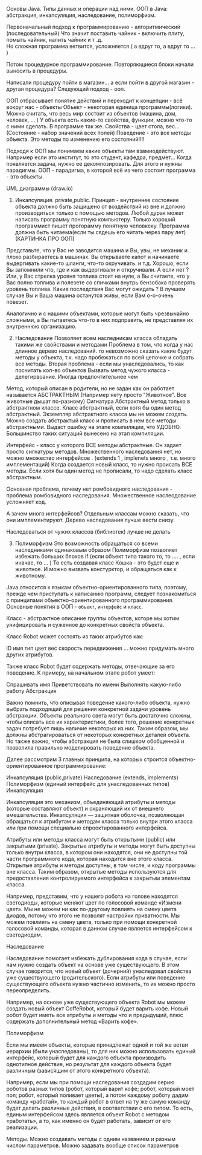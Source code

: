 Основы Java. Типы данных и операции над ними. ООП в Java: абстракция, инкапсуляция, наследование, полиморфизм.


Первоначальный подход к программированию - алгоритмический (последовательный)
Что значит поставить чайник - включить плиту, помыть чайник, налить чайник и т .д.  
Но сложная программа ветвится, усложняется ( а вдруг то, а вдруг то ... )

Потом процедурное программирование. Повторяющиеся блоки начали выносить в процедуры. 

Написали процедуру пойти в магазин... а если пойти в другой магазин - другая процедура?
Следующий подход - ооп.

ООП отбрасывает понятие действий и переходит к концепции - всё вокруг нас - объекты
Объект - некоторая единица программы(логики). Можно считать, что весь мир состоит из объектов (машина, дом, человек, ... )
У объекта есть какие-то свойства, функции, можно что-то с ними сделать. В программе так же.
Свойства - цвет стола, вес... (Состояние - набор значений всех полей)
Поведение - это все методы объекта. Это методы по изменению его состояний!!!!

Подходя к ООП мы понимаем какие объекты там взамиодействуют. Например если это институт, то это студент, кафедра, предмет...
Когда появляется задача, нужно ее декомпозировать. Для этого и нужны парадигмы. 
ООП - парадигма, в которой всё из чего состоит программа - это объекты. 

UML диаграммы (draw.io)
 
1) Инкапсуляция. private,public.
Принцип - внутреннее состояние объекта должно быть защищено от воздействий из вне и должно производиться только с помощью методов. Любой дурак может написать программу понятную компьютеру. Только хороший программист пишет прогорамму понятную человкеку. Программа должна быть читаема(если ты сядешь его читать через пару лет) (КАРТИНКА ПРО ООП)

Представьте, что у Вас не заводится машина и Вы, увы, не механик и плохо разбираетесь в машинах. Вы открываете капот и начинаете выдергивать какие-то шланги, что-то окручивать. и т.д. Хорошо, если Вы запомнили что, где и как выдергивали и откручивали. А если нет ? Или, у Вас стрелка уровня топлива стоит на нуле, а Вы считаете, что у Вас полно топлива и полезете со спичками внутрь бензобака проверять уровень топлива. Какие последствия Вас могут ожидать ? В лучшем случае Вы и Ваша машина останутся живы, если Вам о-о-очень повезет.

Аналогично и с нашими объектами, которые могут быть чрезвычайно сложными, а Вы пытаетесь что-то в них подправить, не представляя их внутреннюю организацию.

2) Наследование
Позволяет всем наследникам класса обладать такими же свойствами и методами
Проблема в том, что когда у нас длинное дерево наследований. то невозможно сказать какие будут методы у объекта, т.к. надо пробежаться по всей цепочке и собрать все методы.
Вторая проблема - если мы унаследовались, то как посчитать кол-во объектов
Вызвать метод чужого класса - делегирвоание. Иногда предпочтительнее чем 

Метод, который описан в родители, но не задан как он работает называется АБСТРАКТНЫМ (Например нету просто "Животное". Все животные дышат по-разному)
Сигнатура
Абстрактный метод только в абстрактном классе. Класс абстрактный, если хотя бы один метод абстрактный. Экземпляр абстрактного класса мы не можем создать. Можно создать абстрактый класс и прописать в нем все методы абстрактными. Выдаст ошибку на этапе компиляции, что УДОБНО. Большинство таких ситуаций вынесено на этап компиляции.

Интерфейс - класс у которого ВСЕ методы абстрактные. Он задает просто сигнатуры методов. Множественного наследования нет, но можно множество интерфейсов . (extends 1 , implenets много , т.е. много имплементаций)
Когда создается новый класс, то нужно происать ВСЕ методы. Если хотя бы один метод не прописали, то надо сделать класс абстрактным. 

Основная проблема, почему нет ромбовидного наследования - проблема ромбовидного наследования. Множественное наслеодование усложняет код.

А зачем много интерфейсов? Отдельным классам можно сказать, что они имплементируют. Дерево наследования лучше вести снизу.

Наследоваться от чужих классов (библиотек) лучше не делать

3) Полиморфизм
Это возможность обращаться со всеми наследниками одинаковым образом
Полиморфизм позволяет избежать больших блоков if (если объект типа такого то, то .... , если иначае, то ... )
То есть создавая класс Кошка - это будет еще и животное. И можно вызвать констурктор, и обращаться как к животному.



Java относится к языкам объектно-ориентированного типа,  поэтому, прежде чем приступать к написанию программ, следует познакомиться с принципами объектно-ориентированного программирования.
Основные понятия в ООП - `объект`, `интерфейс` и `класс`. 

Класс - абстрактное описание группы объектов, которе мы хотим унифицировать и суженное до конкретных свойств объекта. 

Класс Robot может состоять из таких атрибутов как:

ID
имя
тип
цвет
вес
скорость передвижения
…
можно придумать много других атрибутов.

Также класс Robot будет содержать методы, отвечающие за его поведение. К примеру, на начальном этапе робот умеет:

Спрашивать имя
Приветствовать по имени
Выполнять какую-либо работу
Абстракция

Важно помнить, что описывая поведение какого-либо объекта, нужно выбрать подходящий для решения конкретной задачи уровень абстракции. Объекты реального света могут быть достаточно сложны, чтобы описать все их характеристики, более того, решение конкретных задач потребует лишь наличие некоторых из них. Таким образом, мы должны абстрагироваться от некоторых конкретных деталей объекта. Но также важно, чтобы абстракция не была слишком обобщенной и позволила правильно моделировать поведение объекта.

Далее рассмотрим 3 главных принципа, на которых строится объектно-ориентированное программирование:

Инкапсуляция (public,private)
Наследование (extends, implements)
Полиморфизм (единый интерфейс для унаследованных типов)
Инкапсуляция

Инкапсуляция это механизм, объединяющий атрибуты и методы (которые составляют объект) и охраняющий их от внешнего вмешательства.  Инкапсуляция — защитная оболочка, позволяющая обращаться к атрибутам и методам класса только внутри этого класса или при помощи специально спроектированного  интерфейса.

Атрибуты или методы класса могут быть открытыми (public) или закрытыми (private). Закрытые атрибуты и методы могут быть доступны только внутри класса, в котором они находятся, они не доступны той части программного кода, которая находится вне этого класса. Открытые атрибуты и методы доступны, в том числе, и коду программы вне класса. Таким образом, открытые методы используются для предоставления контролируемого интерфейса к закрытым элементам класса.

Например, представим, что у нашего робота на голове находятся светодиоды, которые меняют цвет по голосовой команде «Измени цвет».  Мы не можем ни как по-другому повлиять на смену цвета диодов, потому что этого не позволят настройки приватности. Мы можем повлиять на смену цвета, только при помощи конкретной голосовой команды, которая в данном случае является интерфейсом к светодиодам.

Наследование

Наследование помогает избежать дублирования кода в случае, если нам нужно создать объект на основе уже существующего. В этом случае говорится, что новый объект (дочерний) унаследовал свойства уже существующего (родительского). Если атрибуты или поведение существующего объекта нужно частично изменить, то  их можно просто переопределить.

Например, на основе  уже существующего объекта Robot мы можем создать новый объект CoffeRobot, который будет варить кофе. Новый робот будет иметь все атрибуты и методы что и предыдущий, плюс содержать дополнительный метод «Варить кофе».

Полиморфизм

Если мы имеем объекты, которые принадлежат одной и той же ветви иерархии (были унаследованы), то для них можно использовать единый интерфейс, который будет для каждого объекта производить однотипное действие, но результат для каждого объекта будет различным (зависящим от этого конкретного объекта).

Например, если мы при помощи наследования создадим серию роботов разных типов (робот, который варит кофе; робот, который моет пол; робот, который поливает цветы), а потом каждому роботу дадим команду «работай», то каждый робот в ответ на ту же самую команду будет делать различные действия, в соответствии с его типом. То есть, единым интерфейсом здесь является объект Robot с методом «работать», а то, как именно он будет работать, зависит от его реализации.

Методы.
Можно создавать методы с одним названием и разным числом параметров. Можно задавать вообще список параметров
